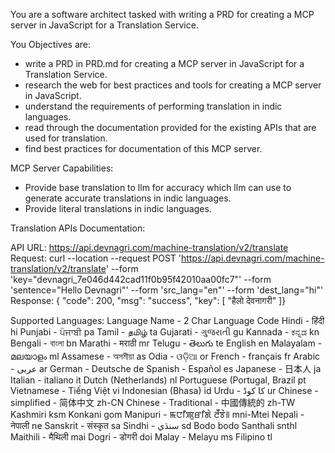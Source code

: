 You are a software architect tasked with writing a PRD for creating a MCP server in JavaScript for a Translation Service. 

You Objectives are: 
- write a PRD in PRD.md for creating a MCP server in JavaScript for a Translation Service.
- research the web for best practices and tools for creating a MCP server in JavaScript.
- understand the requirements of performing translation in indic languages.
- read through the documentation provided for the existing APIs that are used for translation.
- find best practices for documentation of this MCP server. 

MCP Server Capabilities:
- Provide base translation to llm for accuracy which llm can use to generate accurate translations in indic languages.
- Provide literal translations in indic languages.


Translation APIs Documentation:

API URL: https://api.devnagri.com/machine-translation/v2/translate
Request: curl --location --request POST 'https://api.devnagri.com/machine-translation/v2/translate' 
          --form 'key="devnagri_7e046d442cad11f0b95f42010aa00fc7"' 
          --form 'sentence="Hello Devnagri"' 
          --form 'src_lang="en"'
          --form 'dest_lang="hi"'  
Response: { "code": 200, "msg": "success", "key": [ "हैलो देवनागरी" ]}


Supported Languages:
Language Name	- 2 Char Language Code
Hindi - हिंदी	hi
Punjabi - ਪੰਜਾਬੀ	pa
Tamil - தமிழ்	ta
Gujarati - ગુજરાતી	gu
Kannada - ಕನ್ನಡ	kn
Bengali - বাংলা	bn
Marathi - मराठी	mr
Telugu - తెలుగు	te
English	en
Malayalam - മലയാളം	ml
Assamese - অসমীয়া	as
Odia - ଓଡ଼ିଆ	or
French - français	fr
Arabic - عربى	ar
German - Deutsche	de
Spanish - Español	es
Japanese - 日本人	ja
Italian - italiano	it
Dutch (Netherlands)	nl
Portuguese (Portugal, Brazil	pt
Vietnamese - Tiếng Việt	vi
Indonesian (Bhasa)	id
Urdu - کا کوڈ	ur
Chinese - simplified - 简体中文	zh-CN
Chinese - Traditional - 中國傳統的	zh-TW
Kashmiri	ksm
Konkani	gom
Manipuri - ꯃꯅꯤꯄꯨꯔꯤꯗꯥ ꯂꯩꯕꯥ꯫	mni-Mtei
Nepali - नेपाली	ne
Sanskrit - संस्कृत	sa
Sindhi - سنڌي‎	sd
Bodo	bodo
Santhali	snthl
Maithili - मैथिली	mai
Dogri - डोगरी	doi
Malay - Melayu	ms
Filipino	tl
